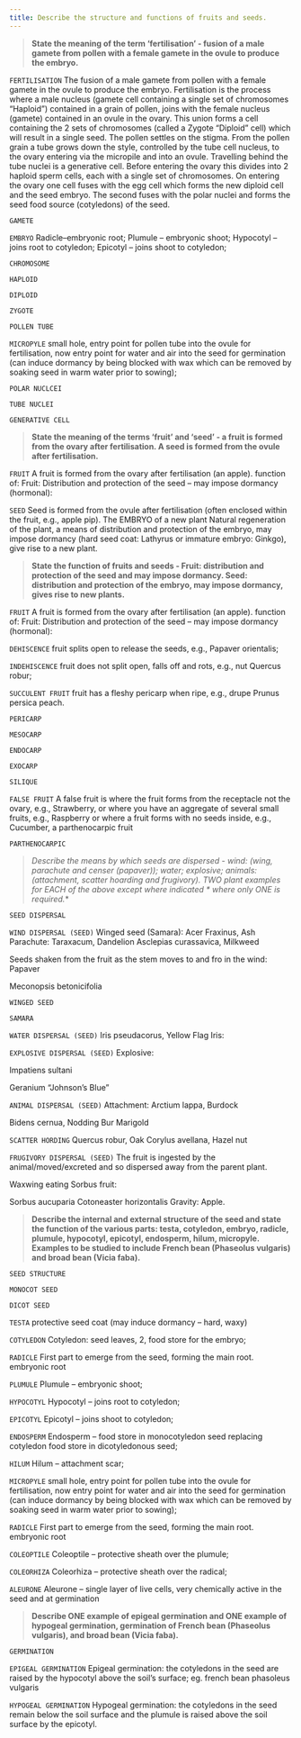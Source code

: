 ```yaml
---
title: Describe the structure and functions of fruits and seeds.
---
```



> **State the meaning of the term ‘fertilisation’ -
fusion of a male gamete from pollen with a female
gamete in the ovule to produce the embryo.** 


`FERTILISATION`
The fusion of a male gamete from pollen with a female gamete in the ovule to produce the embryo.
Fertilisation is the process where a male nucleus (gamete cell containing a single set of chromosomes “Haploid”) contained in a grain of pollen, joins with the female nucleus (gamete) contained in an ovule in the ovary.  This union forms a cell containing the 2 sets of chromosomes (called a Zygote “Diploid” cell) which will result in a single seed.  The pollen settles on the stigma.  From the pollen grain a tube grows down the style, controlled by the tube cell nucleus, to the ovary entering via the micropile and into an ovule.  Travelling behind the tube nuclei is a generative cell.  Before entering the ovary this divides into 2 haploid sperm cells, each with a single set of chromosomes.  On entering the ovary one cell fuses with the egg cell which forms the new diploid cell and the seed embryo.  The second fuses with the polar nuclei and forms the seed food source (cotyledons) of the seed.


`GAMETE`

`EMBRYO`
Radicle–embryonic root;
Plumule – embryonic shoot;
Hypocotyl – joins root to cotyledon;
Epicotyl – joins shoot to cotyledon;


`CHROMOSOME`

`HAPLOID`

`DIPLOID`

`ZYGOTE`

`POLLEN TUBE`

`MICROPYLE`
small hole, entry point for pollen tube into the ovule for fertilisation, now entry point for water and air into the seed for germination (can induce dormancy by being blocked with wax which can be removed by soaking seed in warm water prior to sowing);


`POLAR NUCLCEI`

`TUBE NUCLEI`

`GENERATIVE CELL`
> **State the meaning of the terms ‘fruit’ and ‘seed’ -
a fruit is formed from the ovary after fertilisation.
A seed is formed from the ovule after fertilisation.** 


`FRUIT`
A fruit is formed from the ovary after fertilisation (an apple).  function of:
Fruit:
Distribution and protection of the seed – may impose dormancy (hormonal):



`SEED`
Seed is formed from the ovule after fertilisation (often enclosed within the fruit, e.g., apple pip). The EMBRYO of a new plant
Natural regeneration of the plant, a means of distribution and protection of the embryo, may impose dormancy (hard seed coat: Lathyrus or immature embryo: Ginkgo), give rise to a new plant.


> **State the function of fruits and seeds - Fruit:
distribution and protection of the seed and may
impose dormancy. Seed: distribution and
protection of the embryo, may impose dormancy,
gives rise to new plants.** 


`FRUIT`
A fruit is formed from the ovary after fertilisation (an apple).  function of:
Fruit:
Distribution and protection of the seed – may impose dormancy (hormonal):



`DEHISCENCE`
 fruit splits open to release the seeds, e.g., Papaver orientalis;


`INDEHISCENCE`
 fruit does not split open, falls off and rots, e.g., nut Quercus robur;


`SUCCULENT FRUIT`
 fruit has a fleshy pericarp when ripe, e.g., drupe Prunus persica peach.


`PERICARP`

`MESOCARP`

`ENDOCARP`

`EXOCARP`

`SILIQUE`

`FALSE FRUIT`
A false fruit is where the fruit forms from the receptacle not the ovary, e.g., Strawberry, or where you have an aggregate of several small fruits, e.g., Raspberry or where a fruit forms with no seeds inside, e.g., Cucumber, a parthenocarpic fruit


`PARTHENOCARPIC`
> **Describe the means by which seeds are
dispersed - wind: (wing, parachute and censer
(papaver)); water*; explosive; animals:
(attachment, scatter hoarding and frugivory).
TWO plant examples for EACH of the above
except where indicated * where only ONE is
required.** 


`SEED DISPERSAL`

`WIND DISPERSAL (SEED)`
Winged seed (Samara):
  Acer
  Fraxinus, Ash
Parachute:
  Taraxacum, Dandelion
  Asclepias curassavica, Milkweed

Seeds shaken from the fruit as the stem moves to and fro in the wind:
  Papaver


  Meconopsis betonicifolia




`WINGED SEED`

`SAMARA`

`WATER DISPERSAL (SEED)`
Iris pseudacorus, Yellow Flag Iris:




`EXPLOSIVE DISPERSAL (SEED)`
Explosive:

Impatiens sultani

Geranium “Johnson’s Blue”


`ANIMAL DISPERSAL (SEED)`
Attachment:
  Arctium lappa, Burdock

  Bidens cernua, Nodding Bur Marigold




`SCATTER HORDING`
Quercus robur, Oak
  Corylus avellana, Hazel nut



`FRUGIVORY DISPERSAL (SEED)`
The fruit is ingested by the animal/moved/excreted and so dispersed away from the parent plant.

Waxwing eating Sorbus fruit:

  Sorbus aucuparia
  Cotoneaster horizontalis
Gravity:
Apple.


> **Describe the internal and external structure of the
seed and state the function of the various parts:
testa, cotyledon, embryo, radicle, plumule,
hypocotyl, epicotyl, endosperm, hilum, micropyle. Examples to be studied to include French bean
(Phaseolus vulgaris) and broad bean (Vicia faba).** 


`SEED STRUCTURE`

`MONOCOT SEED`

`DICOT SEED`

`TESTA`
protective seed coat (may induce dormancy – hard, waxy)


`COTYLEDON`
Cotyledon: seed leaves, 2, food store for the embryo;


`RADICLE`
First part to emerge from the seed, forming the main root. embryonic root


`PLUMULE`
Plumule – embryonic shoot;


`HYPOCOTYL`
Hypocotyl – joins root to cotyledon;


`EPICOTYL`
Epicotyl – joins shoot to cotyledon;


`ENDOSPERM`
Endosperm – food store in monocotyledon seed replacing cotyledon food store in dicotyledonous seed;


`HILUM`
Hilum – attachment scar;


`MICROPYLE`
small hole, entry point for pollen tube into the ovule for fertilisation, now entry point for water and air into the seed for germination (can induce dormancy by being blocked with wax which can be removed by soaking seed in warm water prior to sowing);


`RADICLE`
First part to emerge from the seed, forming the main root. embryonic root


`COLEOPTILE`
Coleoptile – protective sheath over the plumule;


`COLEORHIZA`
Coleorhiza – protective sheath over the radical;


`ALEURONE`
Aleurone – single layer of live cells, very chemically active in the seed and at germination

> **Describe ONE example of epigeal germination
and ONE example of hypogeal germination,
germination of French bean (Phaseolus vulgaris),
and broad bean (Vicia faba).** 


`GERMINATION`

`EPIGEAL GERMINATION`
Epigeal germination: the cotyledons in the seed are raised by the hypocotyl above the soil’s surface; eg. french bean phasoleus vulgaris


`HYPOGEAL GERMINATION`
Hypogeal germination: the cotyledons in the seed remain below the soil surface and the plumule is raised above the soil surface by the epicotyl.

